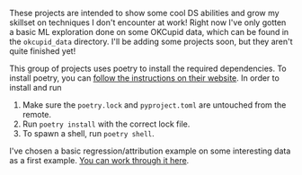 These projects are intended to show some cool DS abilities and grow my skillset on techniques I don't encounter at work! Right now I've only gotten a basic ML exploration done on some OKCupid data, which can be found in the `okcupid_data` directory. I'll be adding some projects soon, but they aren't quite finished yet! 

This group of projects uses poetry to install the required dependencies. To install poetry, you can [follow the instructions on their website](https://python-poetry.org/docs/). In order to install and run 

1. Make sure the `poetry.lock` and `pyproject.toml` are untouched from the remote.
2. Run `poetry install` with the correct lock file.
3. To spawn a shell, run `poetry shell`.

I've chosen a basic regression/attribution example on some interesting data as a first example. [You can work through it here](/okcupid_data/xgboost_example.ipynb).